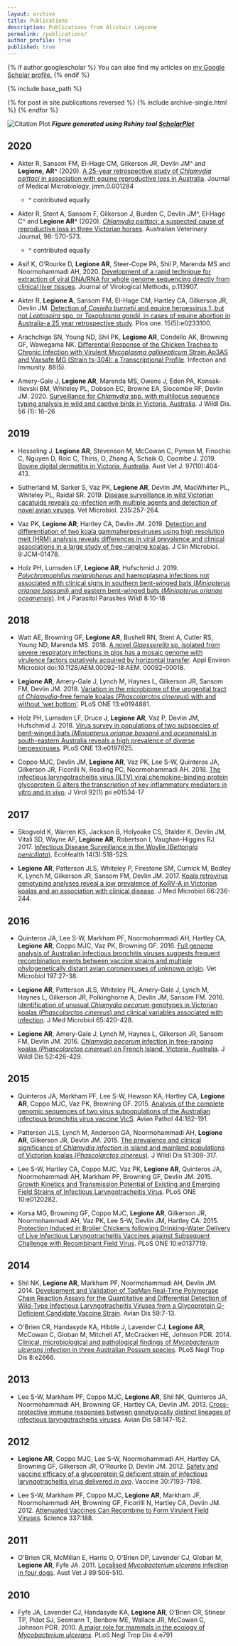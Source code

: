 ```yaml
---
layout: archive
title: Publications
description: Publications from Alistair Legione
permalink: /publications/
author_profile: true
published: true
---
```


{% if author.googlescholar %}
  You can also find my articles on <u><a href="{{author.googlescholar}}">my Google Scholar profile</a>.</u>
{% endif %}

{% include base_path %}

{% for post in site.publications reversed %}
  {% include archive-single.html %}
{% endfor %}

![Citation Plot]({{site.baseurl}}/images/Legione-01-2021-CitationPlot.jpeg)
*__Figure generated using Rshiny tool [ScholarPlot]({{site.baseurl}}/2020/ScholarPlot)__*


## <a name="2020"></a>2020
* Akter R, Sansom FM, El-Hage CM, Gilkerson JR, Devlin JM^ and __Legione, AR^__ (2020). [A 25-year retrospective study of *Chlamydia psittaci* in association with equine reproductive loss in Australia](https://doi.org/10.1099/jmm.0.001284). Journal of Medical Microbiology, jmm.0.001284
  * ^ contributed equally

* Akter R, Stent A, Sansom F, Gilkerson J, Burden C, Devlin JM^, El‐Hage C^ and __Legione AR^__ (2020). [*Chlamydia psittaci*: a suspected cause of reproductive loss in three Victorian horses](doi:10.1111/avj.13010). Australian Veterinary Journal,  98: 570-573.
  * ^ contributed equally

* Asif K, O’Rourke D, __Legione AR__, Steer-Cope PA, Shil P, Marenda MS and Noormohammadi AH, 2020. [Development of a rapid technique for extraction of viral DNA/RNA for whole genome sequencing directly from clinical liver tissues](https://doi.org/10.1016/j.jviromet.2020.113907). Journal of Virological Methods, p.113907.

* Akter R, __Legione A__, Sansom FM, El-Hage CM, Hartley CA, Gilkerson JR, Devlin JM. [Detection of *Coxiella burnetii* and equine herpesvirus 1, but not *Leptospira* spp. or *Toxoplasma gondii*, in cases of equine abortion in Australia-a 25 year retrospective study](https://doi.org/10.1371/journal.pone.0233100). Plos one. 15(5):e0233100.

* Arachchige SN, Young ND, Shil PK, __Legione AR__, Condello AK, Browning GF, Wawegama NK. [Differential Response of the Chicken Trachea to Chronic Infection with Virulent *Mycoplasma gallisepticum* Strain Ap3AS and Vaxsafe MG (Strain ts-304): a Transcriptional Profile](https://iai.asm.org/content/88/5/e00053-20). Infection and Immunity. 88(5).

* Amery-Gale J, __Legione AR__, Marenda MS, Owens J, Eden PA, Konsak-Ilievski BM, Whiteley PL, Dobson EC, Browne EA, Slocombe RF, Devlin JM. 2020. [Surveillance for *Chlamydia* spp. with multilocus sequence typing analysis in wild and captive birds in Victoria, Australia](https://doi.org/10.7589/2018-11-281). J Wildl Dis. 56 (1): 16–26

## <a name="2019"></a>2019
* Hesseling J, __Legione AR__, Stevenson M, McCowan C, Pyman M, Finochio C, Nguyen D, Roic C, Thiris, O, Zhang A, Schaik G, Coombe J. 2019. [Bovine digital dermatitis in Victoria, Australia](https://doi.org/10.1111/avj.12859). Aust Vet J. 97(10):404-413.

* Sutherland M,  Sarker S, Vaz PK, __Legione AR__, Devlin JM, MacWhirter PL, Whiteley PL, Raidal SR. 2019. [Disease surveillance in wild Victorian cacatuids reveals co-infection with multiple agents and detection of novel avian viruses](https://doi.org/10.1016/j.vetmic.2019.07.012). Vet Microbiol. 235:257-264.

* Vaz PK, __Legione AR__, Hartley CA, Devlin JM. 2019. [Detection and differentiation of two koala gammaherpesviruses using high resolution melt (HRM) analysis reveals differences in viral prevalence and clinical associations in a large study of free-ranging koalas](https://doi.org/10.1128/JCM.01478-18). J Clin Microbiol. 9:JCM-01478.

* Holz PH, Lumsden LF, __Legione AR__, Hufschmid J. 2019. [*Polychromophilus melanipherus* and haemoplasma infections not associated with clinical signs in southern bent-winged bats (*Miniopterus orianae bassanii*) and eastern bent-winged bats (*Miniopterus orianae oceanensis*)](https://doi.org/10.1016/j.ijppaw.2018.11.008). Int J Parasitol Parasites Wildl 8:10-18

## <a name="2018"></a>2018
* Watt AE, Browning GF, __Legione AR__, Bushell RN, Stent A, Cutler RS, Young ND, Marenda MS. 2018. [A novel *Glaesserella* sp. isolated from severe respiratory infections in pigs has a mosaic genome with virulence factors putatively acquired by horizontal transfer](https://doi.org/10.1128/AEM.00092-18). Appl Environ Microbiol doi:10.1128/AEM.00092-18:AEM. 00092-00018.

* __Legione AR__, Amery-Gale J, Lynch M, Haynes L, Gilkerson JR, Sansom FM, Devlin JM. 2018. [Variation in the microbiome of the urogenital tract of *Chlamydia*-free female koalas (*Phascolarctos cinereus*) with and without ‘wet bottom’](https://doi.org/10.1371/journal.pone.0194881). PLoS ONE 13:e0194881.

* Holz PH, Lumsden LF, Druce J, __Legione AR__, Vaz P, Devlin JM, Hufschmid J. 2018. [Virus survey in populations of two subspecies of bent-winged bats (*Miniopterus orianae bassanii* and *oceanensis*) in south-eastern Australia reveals a high prevalence of diverse herpesviruses](https://doi.org/10.1371/journal.pone.0197625). PLoS ONE 13:e0197625.

* Coppo MJC, Devlin JM, __Legione AR__, Vaz PK, Lee S-W, Quinteros JA, Gilkerson JR, Ficorilli N, Reading PC, Noormohammadi AH. 2018. [The infectious laryngotracheitis virus (ILTV) viral chemokine-binding protein glycoprotein G alters the transcription of key inflammatory mediators in vitro and in vivo](https://doi.org/10.1128/JVI.01534-17). J Virol 92(1) pii e01534-17

## <a name="2017"></a>2017
* Skogvold K, Warren KS, Jackson B, Holyoake CS, Stalder K, Devlin JM, Vitali SD, Wayne AF, __Legione AR__, Robertson I, Vaughan-Higgins RJ. 2017. [Infectious Disease Surveillance in the Woylie (*Bettongia penicillata*)](https://doi.org/10.1007/s10393-017-1254-9). EcoHealth 14(3):518-529.

* __Legione AR__, Patterson JLS, Whiteley P, Firestone SM, Curnick M, Bodley K, Lynch M, Gilkerson JR, Sansom FM, Devlin JM. 2017. [Koala retrovirus genotyping analyses reveal a low prevalence of KoRV-A in Victorian koalas and an association with clinical disease](https://dx.doi.org/10.1099/jmm.0.000416). J Med Microbiol 66:236-244.

## <a name="2016"></a>2016
* Quinteros JA, Lee S-W, Markham PF, Noormohammadi AH, Hartley CA, __Legione AR__, Coppo MJC, Vaz PK, Browning GF. 2016. [Full genome analysis of Australian infectious bronchitis viruses suggests frequent recombination events between vaccine strains and multiple phylogenetically distant avian coronaviruses of unknown origin](https://doi.org/10.1016/j.vetmic.2016.11.003). Vet Microbiol 197:27-38.

* __Legione AR__, Patterson JLS, Whiteley PL, Amery-Gale J, Lynch M, Haynes L, Gilkerson JR, Polkinghorne A, Devlin JM, Sansom FM. 2016. [Identification of unusual *Chlamydia pecorum* genotypes in Victorian koalas (*Phascolarctos cinereus*) and clinical variables associated with infection](https://dx.doi.org/10.1099/jmm.0.000241). J Med Microbiol 65:420-428.

* __Legione AR__, Amery-Gale J, Lynch M, Haynes L, Gilkerson JR, Sansom FM, Devlin JM. 2016. [*Chlamydia pecorum* infection in free-ranging koalas (*Phascolarctos cinereus*) on French Island, Victoria, Australia](https://doi.org/10.7589/2015-10-276). J Wildl Dis 52:426-429.

## <a name="2015"></a>2015
* Quinteros JA, Markham PF, Lee S-W, Hewson KA, Hartley CA, __Legione AR__, Coppo MJC, Vaz PK, Browning GF. 2015. [Analysis of the complete genomic sequences of two virus subpopulations of the Australian infectious bronchitis virus vaccine VicS](https://doi.org/10.1080/03079457.2015.1022857). Avian Pathol 44:182-191.

* Patterson JLS, Lynch M, Anderson GA, Noormohammadi AH, __Legione AR__, Gilkerson JR, Devlin JM. 2015. [The prevalence and clinical significance of *Chlamydia infection* in island and mainland populations of Victorian koalas (*Phascolarctos cinereus*)](https://doi.org/10.7589/2014-07-176). J Wildl Dis 51:309-317.

* Lee S-W, Hartley CA, Coppo MJC, Vaz PK, __Legione AR__, Quinteros JA, Noormohammadi AH, Markham PF, Browning GF, Devlin JM. 2015. [Growth Kinetics and Transmission Potential of Existing and Emerging Field Strains of Infectious Laryngotracheitis Virus](https://doi.org/10.1371/journal.pone.0120282). PLoS ONE 10:e0120282.

* Korsa MG, Browning GF, Coppo MJC, __Legione AR__, Gilkerson JR, Noormohammadi AH, Vaz PK, Lee S-W, Devlin JM, Hartley CA. 2015. [Protection Induced in Broiler Chickens following Drinking-Water Delivery of Live Infectious Laryngotracheitis Vaccines against Subsequent Challenge with Recombinant Field Virus](https://doi.org/10.1371/journal.pone.0137719). PLoS ONE 10:e0137719.

## <a name="2014"></a>2014
* Shil NK, __Legione AR__, Markham PF, Noormohammadi AH, Devlin JM. 2014. [Development and Validation of TaqMan Real-Time Polymerase Chain Reaction Assays for the Quantitative and Differential Detection of Wild-Type Infectious Laryngotracheitis Viruses from a Glycoprotein G-Deficient Candidate Vaccine Strain](https://doi.org/10.1637/10810-030414-Reg.1). Avian Dis 59:7-13.

* O'Brien CR, Handasyde KA, Hibble J, Lavender CJ, __Legione AR__, McCowan C, Globan M, Mitchell AT, McCracken HE, Johnson PDR. 2014. [Clinical, microbiological and pathological findings of *Mycobacterium ulcerans* infection in three Australian Possum species](https://doi.org/10.1371/journal.pntd.0002666). PLoS Negl Trop Dis 8:e2666.

## <a name="2013"></a>2013
* Lee S-W, Markham PF, Coppo MJC, __Legione AR__, Shil NK, Quinteros JA, Noormohammadi AH, Browning GF, Hartley CA, Devlin JM. 2013. [Cross-protective immune responses between genotypically distinct lineages of infectious laryngotracheitis viruses](https://doi.org/10.1637/10508-013113-ResNote.1). Avian Dis 58:147-152.

## <a name="2012"></a>2012
* __Legione AR__, Coppo MJC, Lee S-W, Noormohammadi AH, Hartley CA, Browning GF, Gilkerson JR, O'Rourke D, Devlin JM. 2012. [Safety and vaccine efficacy of a glycoprotein G deficient strain of infectious laryngotracheitis virus delivered *in ovo*](https://doi.org/10.1016/j.vaccine.2012.10.023). Vaccine 30:7193-7198.

* Lee S-W, Markham PF, Coppo MJC, __Legione AR__, Markham JF, Noormohammadi AH, Browning GF, Ficorilli N, Hartley CA, Devlin JM. 2012. [Attenuated Vaccines Can Recombine to Form Virulent Field Viruses](https://doi.org/10.1126/science.1217134). Science 337:188.

## <a name="2011"></a>2011
* O'Brien CR, McMillan E, Harris O, O'Brien DP, Lavender CJ, Globan M, __Legione AR__, Fyfe JA. 2011. [Localised *Mycobacterium ulcerans* infection in four dogs](https://doi.org/10.1111/j.1751-0813.2011.00850.x). Aust Vet J 89:506-510.

## <a name="2010"></a>2010
* Fyfe JA, Lavender CJ, Handasyde KA, __Legione AR__, O’Brien CR, Stinear TP, Pidot SJ, Seemann T, Benbow ME, Wallace JR, McCowan C, Johnson PDR. 2010. [A major role for mammals in the ecology of *Mycobacterium ulcerans*](https://doi.org/10.1371/journal.pntd.0000791). PLoS Negl Trop Dis 4:e791
